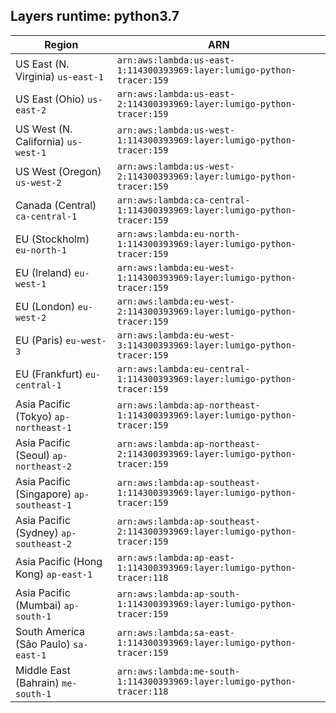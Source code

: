 Layers runtime: python3.7
----
| Region | ARN |
| --- | --- |
|US East (N. Virginia)  `us-east-1`|`arn:aws:lambda:us-east-1:114300393969:layer:lumigo-python-tracer:159`|
|US East (Ohio)  `us-east-2`|`arn:aws:lambda:us-east-2:114300393969:layer:lumigo-python-tracer:159`|
|US West (N. California)  `us-west-1`|`arn:aws:lambda:us-west-1:114300393969:layer:lumigo-python-tracer:159`|
|US West (Oregon)  `us-west-2`|`arn:aws:lambda:us-west-2:114300393969:layer:lumigo-python-tracer:159`|
|Canada (Central)  `ca-central-1`|`arn:aws:lambda:ca-central-1:114300393969:layer:lumigo-python-tracer:159`|
|EU (Stockholm)  `eu-north-1`|`arn:aws:lambda:eu-north-1:114300393969:layer:lumigo-python-tracer:159`|
|EU (Ireland)  `eu-west-1`|`arn:aws:lambda:eu-west-1:114300393969:layer:lumigo-python-tracer:159`|
|EU (London)  `eu-west-2`|`arn:aws:lambda:eu-west-2:114300393969:layer:lumigo-python-tracer:159`|
|EU (Paris)  `eu-west-3`|`arn:aws:lambda:eu-west-3:114300393969:layer:lumigo-python-tracer:159`|
|EU (Frankfurt)  `eu-central-1`|`arn:aws:lambda:eu-central-1:114300393969:layer:lumigo-python-tracer:159`|
|Asia Pacific (Tokyo)  `ap-northeast-1`|`arn:aws:lambda:ap-northeast-1:114300393969:layer:lumigo-python-tracer:159`|
|Asia Pacific (Seoul)  `ap-northeast-2`|`arn:aws:lambda:ap-northeast-2:114300393969:layer:lumigo-python-tracer:159`|
|Asia Pacific (Singapore)  `ap-southeast-1`|`arn:aws:lambda:ap-southeast-1:114300393969:layer:lumigo-python-tracer:159`|
|Asia Pacific (Sydney)  `ap-southeast-2`|`arn:aws:lambda:ap-southeast-2:114300393969:layer:lumigo-python-tracer:159`|
|Asia Pacific (Hong Kong)  `ap-east-1`|`arn:aws:lambda:ap-east-1:114300393969:layer:lumigo-python-tracer:118`|
|Asia Pacific (Mumbai)  `ap-south-1`|`arn:aws:lambda:ap-south-1:114300393969:layer:lumigo-python-tracer:159`|
|South America (São Paulo)  `sa-east-1`|`arn:aws:lambda:sa-east-1:114300393969:layer:lumigo-python-tracer:159`|
|Middle East (Bahrain)  `me-south-1`|`arn:aws:lambda:me-south-1:114300393969:layer:lumigo-python-tracer:118`|
